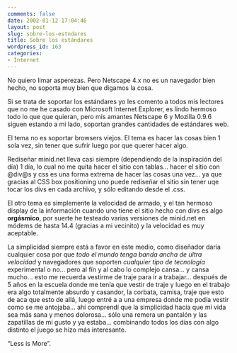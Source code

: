 ```yaml
---
comments: false
date: 2002-01-12 17:04:46
layout: post
slug: sobre-los-estndares
title: Sobre los estándares
wordpress_id: 163
categories:
- Internet
---
```


No quiero limar asperezas. Pero Netscape 4.x no es un navegador bien hecho, no soporta muy bien que digamos la cosa.





Si se trata de soportar los estándares yo les comento a todos mis lectores que no me he casado con Microsoft Internet Explorer, es lindo hermoso todo lo que que quieran, pero mis amantes Netscape 6 y Mozilla 0.9.6 siguen estando a mi lado, soportan grandes cantidades de estándares web.





El tema no es soportar browsers viejos. El tema es hacer las cosas bien 1 sola vez, sin tener que sufrir luego por que querer hacer algo.





Rediseñar minid.net lleva casi siempre (dependiendo de la inspiración del día) 1 día, lo cual no me quita hacer el sitio con tablas… hacer el sitio con @div@s y css es una forma extrema de hacer las cosas una vez… ya que gracias al CSS box positioning uno puede rediseñar el sitio sin tener uqe tocar los divs en cada archivo, y sólo editando desde el .css.





El otro tema es simplemente la velocidad de armado, y el tan hermoso display de la información cuando uno tiene el sitio hecho con divs es algo **orgásmico**, por suerte he testeado varias versiones de minid.net en módems de hasta 14.4 (gracias a mi vecinito) y la velocidad es muy aceptable.





La simplicidad siempre está a favor en este medio, como diseñador daría cualquier cosa por que _todo el mundo tenga banda ancha de ultra velocidad_ y navegadores que soporten _cualquier tipo de tecnología_ experimental o no… pero al fín y al cabo lo complejo cansa… y cansa mucho… esto me recuerda vestirme de traje para ir a trabajar… después de 5 años en la escuela donde me tenía que vestir de traje y luego en el trabajo era algo totalmente absurdo y casandor, la corbata, camisa, traje que esto de aca que esto de allá, luego entré a a una empresa donde me podía vestir como se me antojaba… ahí comprendí que la simplicidad hacía que mi vida sea más sana y menos dolorosa… sólo una remera un pantalón y las zapatillas de mi gusto y ya estaba… combinando todos los días con algo distinto el juego se hizo más interesante.





“Less is More”.




 
